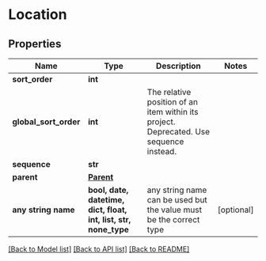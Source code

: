# Location


## Properties
Name | Type | Description | Notes
------------ | ------------- | ------------- | -------------
**sort_order** | **int** |  | 
**global_sort_order** | **int** | The relative position of an item within its project. Deprecated. Use sequence instead. | 
**sequence** | **str** |  | 
**parent** | [**Parent**](Parent.md) |  | 
**any string name** | **bool, date, datetime, dict, float, int, list, str, none_type** | any string name can be used but the value must be the correct type | [optional]

[[Back to Model list]](../README.md#documentation-for-models) [[Back to API list]](../README.md#documentation-for-api-endpoints) [[Back to README]](../README.md)


